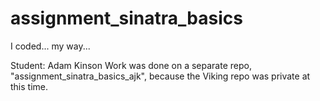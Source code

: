 # assignment_sinatra_basics
I coded... my way...

Student: Adam Kinson
Work was done on a separate repo, "assignment\_sinatra\_basics_ajk", because the Viking repo was private at this time.
